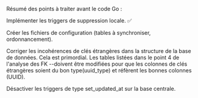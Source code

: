 Résumé des points à traiter avant le code Go :

Implémenter les triggers de suppression locale. ✅

Créer les fichiers de configuration (tables à synchroniser, ordonnancement).

Corriger les incohérences de clés étrangères dans la structure de la base de données. Cela est primordial. Les tables listées dans le point 4 de l'analyse des FK --doivent être modifiées pour que les colonnes de clés étrangères soient du bon type(uuid_type) et réfèrent les bonnes colonnes (UUID).

Désactiver les triggers de type set_updated_at sur la base centrale.